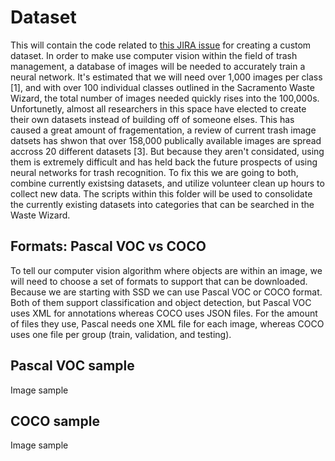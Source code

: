 # Dataset
This will contain the code related to [this JIRA issue](https://santiagobermudez.atlassian.net/jira/software/projects/BDE/boards/2?selectedIssue=BDE-36) for creating a custom dataset. In order to make use computer vision within the field of trash management, a database of images will be needed to accurately train a neural network. It's estimated that we will need over 1,000 images per class [1], and with over 100 individual classes outlined in the Sacramento Waste Wizard, the total number of images needed quickly rises into the 100,000s. Unfortunetly, almost all researchers in this space have elected to create their own datasets instead of building off of someone elses. This has caused a great amount of fragementation, a review of current trash image datsets has shwon that over 158,000 publically available images are spread accross 20 different datasets [3]. But because they aren't considated, using them is extremely difficult and has held back the future prospects of using neural networks for trash recognition. To fix this we are going to both, combine currently existsing datasets, and utilize volunteer clean up hours to collect new data. The scripts within this folder will be used to consolidate the currently existing datasets into categories that can be searched in the Waste Wizard.

## Formats: Pascal VOC vs COCO
To tell our computer vision algorithm where objects are within an image, we will need to choose a set of formats to support that can be downloaded. Because we are starting with SSD we can use Pascal VOC or COCO format. Both of them support classification and object detection, but Pascal VOC uses XML for annotations whereas COCO uses JSON files. For the amount of files they use, Pascal needs one XML file for each image, whereas COCO uses one file per group (train, validation, and testing). 

## Pascal VOC sample
Image sample

## COCO sample
Image sample